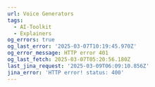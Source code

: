 ```yaml
---
url: Voice Generators
tags:
  - AI-Toolkit
  - Explainers
og_errors: true
og_last_error: '2025-03-07T10:19:45.970Z'
og_error_message: HTTP error 401
og_last_fetch: 2025-03-07T05:20:56.180Z
last_jina_request: '2025-03-09T06:09:10.856Z'
jina_error: 'HTTP error! status: 400'
---
```


